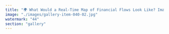 ```yaml
---
title: "🌍 What Would a Real-Time Map of Financial Flows Look Like? Imagine liquidity tracing paths across the globe like synaptic pulses in a planetary brain. Legacy finance radiates from fortified nodes—New York, London, Tokyo—while DeFi hums beneath, a fractal lattice pulsing with decentralized rhythm.<br /><br />Each transaction is a whisper in the global symphony. Speculation, trust, recalibration—all rendered in motion. 🌐<br /><br />What happens when we shift from static charts to dynamic resonance? When systemic flow is seen not as ledger entries… but as rhythm?<br /><br />A visualization like this isn’t just informative—it’s cognitive ignition. Let’s reframe finance as fluid choreography, not opaque architecture.<br /><br />💫 Financial flows are signals. Let’s tune in."
image: "./images/gallery-item-040-02.jpg"
watermark: "44"
section: "gallery"
---
```

